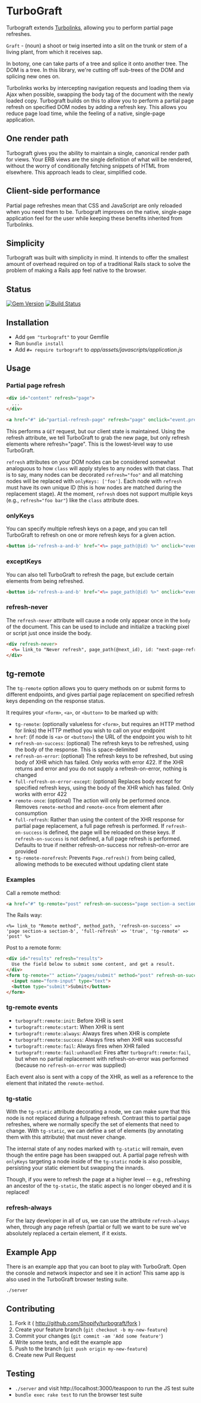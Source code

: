 # TurboGraft
Turbograft extends [Turbolinks](https://github.com/rails/turbolinks), allowing you to perform partial page refreshes.

`Graft` - (noun) a shoot or twig inserted into a slit on the trunk or stem of a living plant, from which it receives sap.

In botony, one can take parts of a tree and splice it onto another tree.  The DOM is a tree.  In this library, we're cutting off sub-trees of the DOM and splicing new ones on.

 Turbolinks works by intercepting navigation requests and loading them via Ajax when possible, swapping the body tag of the document with the newly loaded copy. Turbograft builds on this to allow you to perform a partial page refresh on specified DOM nodes by adding a refresh key. This allows you reduce page load time, while the feeling of a native, single-page application.

## One render path
Turbograft gives you the ability to maintain a single, canonical render path for views. Your ERB views are the single definition of what will be rendered, without the worry of conditionally fetching snippets of HTML from elsewhere. This approach leads to clear, simplified code.
## Client-side performance
Partial page refreshes mean that CSS and JavaScript are only reloaded when you need them to be. Turbograft improves on the native, single-page application feel for the user while keeping these benefits inherited from Turbolinks.
## Simplicity
Turbograft was built with simplicity in mind. It intends to offer the smallest amount of overhead required on top of a traditional Rails stack to solve the problem of making a Rails app feel native to the browser.

## Status
[![Gem Version](https://badge.fury.io/rb/turbograft.svg)](http://badge.fury.io/rb/turbograft)
[![Build Status](https://api.travis-ci.org/Shopify/turbograft.svg)](http://travis-ci.org/Shopify/turbograft)

## Installation

* Add `gem "turbograft"` to your Gemfile
* Run `bundle install`
* Add `#= require turbograft` to _app/assets/javascripts/application.js_

## Usage
### Partial page refresh

```html
<div id="content" refresh="page">
  ...
</div>
```


```html
<a href="#" id="partial-refresh-page" refresh="page" onclick="event.preventDefault(); Page.refresh({url: '<%= page_path(@next_id) %>',onlyKeys: ['page']});">Refresh the page</a>
```

This performs a `GET` request, but our client state is maintained. Using the refresh attribute, we tell TurboGraft to grab the new page, but only refresh elements where refresh="page".  This is the lowest-level way to use TurboGraft.

`refresh` attributes on your DOM nodes can be considered somewhat analoguous to how `class` will apply styles to any nodes with that class.  That is to say, many nodes can be decorated `refresh="foo"` and all matching nodes will be replaced with `onlyKeys: ['foo']`.  Each node with `refresh` must have its own unique ID (this is how nodes are matched during the replacement stage).  At the moment, `refresh` does not support multiple keys (e.g., `refresh="foo bar"`) like the `class` attribute does.

### onlyKeys
You can specify multiple refresh keys on a page, and you can tell TurboGraft to refresh on one or more refresh keys for a given action.

```html
<button id='refresh-a-and-b' href="<%= page_path(@id) %>" onclick="event.preventDefault(); Page.refresh({url: '<%= page_path(@id) %>', onlyKeys: ['section-a', 'section-b']});">Refresh Section A and B</button>
```

### exceptKeys
You can also tell TurboGraft to refresh the page, but exclude certain elements from being refreshed.

```html
<button id='refresh-a-and-b' href="<%= page_path(@id) %>" onclick="event.preventDefault(); Page.refresh({url: '<%= page_path(@id) %>', exceptKeys: ['section-a', 'section-b']});">Refresh everything but Section A and B</button>
```

### refresh-never
The `refresh-never` attribute will cause a node only appear once in the `body` of the document. This can be used to include and initialize a tracking pixel or script just once inside the body.

```html
<div refresh-never>
  <%= link_to "Never refresh", page_path(@next_id), id: "next-page-refresh-never", refresh: "page" %>
</div>
```

## tg-remote

The `tg-remote` option allows you to query methods on or submit forms to different endpoints, and gives partial page replacement on specified refresh keys depending on the response status.

It requires your `<form>`, `<a>`, or `<button>` to be marked up with:

* `tg-remote`: (optionally valueless for `<form>`, but requires an HTTP method for links) the HTTP method you wish to call on your endpoint
* `href`: (if node is `<a>` or `<button>`) the URL of the endpoint you wish to hit
* `refresh-on-success`: (optional) The refresh keys to be refreshed, using the body of the response. This is space-delimited
* `refresh-on-error`: (optional) The refresh keys to be refreshed, but using body of XHR which has failed. Only works with error 422. If the XHR returns and error and you do not supply a refresh-on-error, nothing is changed
* `full-refresh-on-error-except`: (optional) Replaces body except for specified refresh keys, using the body of the XHR which has failed.  Only works with error 422
* `remote-once`: (optional) The action will only be performed once. Removes `remote-method` and `remote-once` from element after consumption
* `full-refresh`: Rather than using the content of the XHR response for partial page replacement, a full page refresh is performed. If `refresh-on-success` is defined, the page will be reloaded on these keys. If `refresh-on-success` is not defined, a full page refresh is performed. Defaults to true if neither refresh-on-success nor refresh-on-error are provided
* `tg-remote-norefresh`: Prevents `Page.refresh()` from being called, allowing methods to be executed without updating client state

### Examples

Call a remote method:

```html
<a href="#" tg-remote="post" refresh-on-success="page section-a section-b">Remote-method</a>
```

The Rails way:

```erb
<%= link_to "Remote method", method_path, 'refresh-on-success' => 'page section-a section-b', 'full-refresh' => 'true', 'tg-remote' => 'post' %>
```

Post to a remote form:

```html
<div id="results" refresh="results">
  Use the field below to submit some content, and get a result.
</div>
<form tg-remote="" action="/pages/submit" method="post" refresh-on-success="results" refresh-on-error="results">
  <input name="form-input" type="text">
  <button type="submit">Submit</button>
</form>
```

### tg-remote events

* `turbograft:remote:init`: Before XHR is sent
* `turbograft:remote:start`: When XHR is sent
* `turbograft:remote:always`: Always fires when XHR is complete
* `turbograft:remote:success`: Always fires when XHR was successful
* `turbograft:remote:fail`: Always fires when XHR failed
* `turbograft:remote:fail:unhandled`: Fires after `turbograft:remote:fail`, but when no partial replacement with refresh-on-error was performed (because no `refresh-on-error` was supplied)

Each event also is sent with a copy of the XHR, as well as a reference to the element that initated the `remote-method`.

### tg-static

With the `tg-static` attribute decorating a node, we can make sure that this node is not replaced during a fullpage refresh.  Contrast this to partial page refreshes, where we normally specify the set of elements that need to change.  With `tg-static`, we can define a set of elements (by annotating them with this attribute) that must never change.

The internal state of any nodes marked with `tg-static` will remain, even though the entire page has been swapped out.  A partial page refresh with `onlyKeys` targeting a node inside of the `tg-static` node is also possible, persisting your static element but swapping the innards.

Though, if you were to refresh the page at a higher level -- e.g., refreshing an ancestor of the `tg-static`, the static aspect is no longer obeyed and it is replaced!

### refresh-always

For the lazy developer in all of us, we can use the attribute `refresh-always` when, through any page refresh (partial or full) we want to be sure we've absolutely replaced a certain element, if it exists.

## Example App

There is an example app that you can boot to play with TurboGraft.  Open the console and network inspector and see it in action!  This same app is also used in the TurboGraft browser testing suite.

```
./server
```

## Contributing

1. Fork it ( http://github.com/Shopify/turbograft/fork )
2. Create your feature branch (`git checkout -b my-new-feature`)
3. Commit your changes (`git commit -am 'Add some feature'`)
4. Write some tests, and edit the example app
5. Push to the branch (`git push origin my-new-feature`)
6. Create new Pull Request

## Testing

- `./server` and visit http://localhost:3000/teaspoon to run the JS test suite
- `bundle exec rake test` to run the browser test suite
